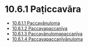 

# 10.6.1 Paṭiccavāra

* [10.6.1.1 Paccayānuloma](10.6.1/10.6.1.1.md)
* [10.6.1.2 Paccayapaccanīya](10.6.1/10.6.1.2.md)
* [10.6.1.3 Paccayānulomapaccanīya](10.6.1/10.6.1.3.md)
* [10.6.1.4 Paccayapaccanīyānuloma](10.6.1/10.6.1.4.md)



